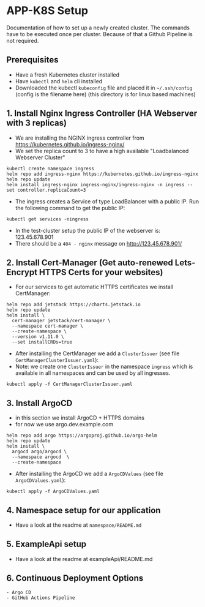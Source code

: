 # APP-K8S Setup

Documentation of how to set up a newly created cluster.
The commands have to be executed once per cluster. Because of that a Github Pipeline is not required.

## Prerequisites

- Have a fresh Kubernetes cluster installed
- Have `kubectl` and `helm` cli installed
- Downloaded the kubectl `kubeconfig` file and placed it in `~/.ssh/config` (config is the filename here) (this directory is for linux based machines)

## 1. Install Nginx Ingress Controller (HA Webserver with 3 replicas)

- We are installing the NGINX ingress controller from https://kubernetes.github.io/ingress-nginx/
- We set the replica count to 3 to have a high available "Loadbalanced Webserver Cluster"
```shell
kubectl create namespace ingress
helm repo add ingress-nginx https://kubernetes.github.io/ingress-nginx
helm repo update
helm install ingress-nginx ingress-nginx/ingress-nginx -n ingress --set controller.replicaCount=3
```

- The ingress creates a Service of type LoadBalancer with a public IP. Run the following command to get the public IP:
```shell
kubectl get services -ningress
```

- In the test-cluster setup the public IP of the webserver is: 123.45.678.901
- There should be a `404 - nginx` message on http://123.45.678.901/

## 2. Install Cert-Manager (Get auto-renewed Lets-Encrypt HTTPS Certs for your websites)

- For our services to get automatic HTTPS certificates we install CertManager:
```shell
helm repo add jetstack https://charts.jetstack.io
helm repo update
helm install \
  cert-manager jetstack/cert-manager \
  --namespace cert-manager \
  --create-namespace \
  --version v1.11.0 \
  --set installCRDs=true
```
- After installing the CertManager we add a `ClusterIssuer` (see file `CertManagerClusterIssuer.yaml`):
- Note: we create one `ClusterIssuer` in the namespace `ingress` which is available in all namespaces and can be used by all ingresses.
```shell
kubectl apply -f CertManagerClusterIssuer.yaml
```

## 3. Install ArgoCD

- in this section we install ArgoCD + HTTPS domains 
- for now we use argo.dev.example.com

```shell
helm repo add argo https://argoproj.github.io/argo-helm
helm repo update
helm install \
  argocd argo/argocd \
  --namespace argocd  \
  --create-namespace
```
- After installing the ArgoCD we add a `ArgoCDValues` (see file `ArgoCDValues.yaml`):

```shell
kubectl apply -f ArgoCDValues.yaml
```
## 4. Namespace setup for our application

- Have a look at the readme at `namespace/README.md`

## 5. ExampleApi setup

- Have a look at the readme at exampleApi/README.md

## 6. Continuous Deployment Options

```shell
- Argo CD
- GitHub Actions Pipeline 
```